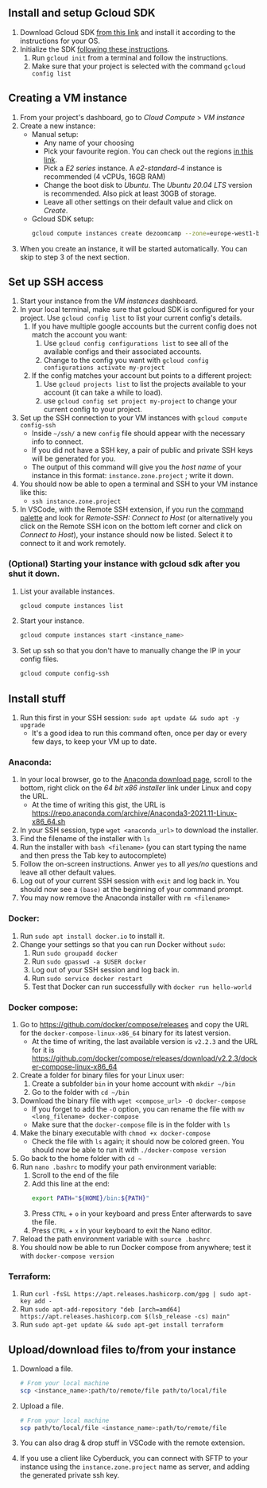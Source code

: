 ## Install and setup Gcloud SDK

1. Download Gcloud SDK [from this link](https://cloud.google.com/sdk/docs/install) and install it according to the instructions for your OS.
1. Initialize the SDK [following these instructions](https://cloud.google.com/sdk/docs/quickstart).
    1. Run `gcloud init` from a terminal and follow the instructions.
    1. Make sure that your project is selected with the command `gcloud config list`

## Creating a VM instance

1. From your project's dashboard, go to _Cloud Compute_ > _VM instance_
1. Create a new instance:
    * Manual setup:
        * Any name of your choosing
        * Pick your favourite region. You can check out the regions [in this link](https://cloud.google.com/about/locations).
        * Pick a _E2 series_ instance. A _e2-standard-4_ instance is recommended (4 vCPUs, 16GB RAM)
        * Change the boot disk to _Ubuntu_. The _Ubuntu 20.04 LTS_ version is recommended. Also pick at least 30GB of storage.
        * Leave all other settings on their default value and click on _Create_.
    * Gcloud SDK setup:
        ```sh
        gcloud compute instances create dezoomcamp --zone=europe-west1-b --image-family=ubuntu-2004-lts --image-project=ubuntu-os-cloud --machine-type=e2-standard-4 --boot-disk-size=30GB
        ```
1. When you create an instance, it will be started automatically. You can skip to step 3 of the next section.

## Set up SSH access

1. Start your instance from the _VM instances_ dashboard.
1. In your local terminal, make sure that gcloud SDK is configured for your project. Use `gcloud config list` to list your current config's details.
    1. If you have multiple google accounts but the current config does not match the account you want:
        1. Use `gcloud config configurations list` to see all of the available configs and their associated accounts.
        1. Change to the config you want with `gcloud config configurations activate my-project`
    1. If the config matches your account but points to a different project:
        1. Use `gcloud projects list` to list the projects available to your account (it can take a while to load).
        1. use `gcloud config set project my-project` to change your current config to your project.
3. Set up the SSH connection to your VM instances with `gcloud compute config-ssh`
    * Inside `~/ssh/` a new `config` file should appear with the necessary info to connect.
    * If you did not have a SSH key, a pair of public and private SSH keys will be generated for you.
    * The output of this command will give you the _host name_ of your instance in this format: `instance.zone.project` ; write it down.
4. You should now be able to open a terminal and SSH to your VM instance like this:
   * `ssh instance.zone.project`
5. In VSCode, with the Remote SSH extension, if you run the [command palette](https://code.visualstudio.com/docs/getstarted/userinterface#_command-palette) and look for _Remote-SSH: Connect to Host_ (or alternatively you click on the Remote SSH icon on the bottom left corner and click on _Connect to Host_), your instance should now be listed. Select it to connect to it and work remotely.

### (Optional) Starting your instance with gcloud sdk after you shut it down.

1. List your available instances.
    ```sh
    gcloud compute instances list
    ```
2. Start your instance.
    ```sh
    gcloud compute instances start <instance_name>
    ```
3. Set up ssh so that you don't have to manually change the IP in your config files.
    ```sh
    gcloud compute config-ssh
    ```

## Install stuff

1. Run this first in your SSH session: `sudo apt update && sudo apt -y upgrade`
    * It's a good idea to run this command often, once per day or every few days, to keep your VM up to date.
### Anaconda:
1. In your local browser, go to the [Anaconda download page](https://www.anaconda.com/products/individual), scroll to the bottom, right click on the _64 bit x86 installer_ link under Linux and copy the URL.
    * At the time of writing this gist, the URL is https://repo.anaconda.com/archive/Anaconda3-2021.11-Linux-x86_64.sh
1. In your SSH session, type `wget <anaconda_url>` to download the installer.
1. Find the filename of the installer with `ls`
1. Run the installer with `bash <filename>` (you can start typing the name and then press the Tab key to autocomplete)
1. Follow the on-screen instructions. Anwer `yes` to all _yes/no_ questions and leave all other default values.
1. Log out of your current SSH session with `exit` and log back in. You should now see a `(base)` at the beginning of your command prompt.
1. You may now remove the Anaconda installer with `rm <filename>`
### Docker:
1. Run `sudo apt install docker.io` to install it.
1. Change your settings so that you can run Docker without `sudo`:
    1. Run `sudo groupadd docker`
    1. Run `sudo gpasswd -a $USER docker`
    1. Log out of your SSH session and log back in.
    1. Run `sudo service docker restart`
    1. Test that Docker can run successfully with `docker run hello-world`
### Docker compose:
1. Go to https://github.com/docker/compose/releases and copy the URL for the  `docker-compose-linux-x86_64` binary for its latest version.
    * At the time of writing, the last available version is `v2.2.3` and the URL for it is https://github.com/docker/compose/releases/download/v2.2.3/docker-compose-linux-x86_64
1. Create a folder for binary files for your Linux user:
    1. Create a subfolder `bin` in your home account with `mkdir ~/bin`
    1. Go to the folder with `cd ~/bin`
1. Download the binary file with `wget <compose_url> -O docker-compose`
    * If you forget to add the `-O` option, you can rename the file with `mv <long_filename> docker-compose`
    * Make sure that the `docker-compose` file is in the folder with `ls`
1. Make the binary executable with `chmod +x docker-compose`
    * Check the file with `ls` again; it should now be colored green. You should now be able to run it with `./docker-compose version`
1. Go back to the home folder with `cd ~`
1. Run `nano .bashrc` to modify your path environment variable:
    1. Scroll to the end of the file
    1. Add this line at the end:
        ```bash
        export PATH="${HOME}/bin:${PATH}"
        ```
    1. Press `CTRL` + `o` in your keyboard and press Enter afterwards to save the file.
    1. Press `CTRL` + `x` in your keyboard to exit the Nano editor.
1. Reload the path environment variable with `source .bashrc`
1. You should now be able to run Docker compose from anywhere; test it with `docker-compose version`
### Terraform:
1. Run `curl -fsSL https://apt.releases.hashicorp.com/gpg | sudo apt-key add -`
1. Run `sudo apt-add-repository "deb [arch=amd64] https://apt.releases.hashicorp.com $(lsb_release -cs) main"`
1. Run `sudo apt-get update && sudo apt-get install terraform`

## Upload/download files to/from your instance

1. Download a file.
    ```sh
    # From your local machine
    scp <instance_name>:path/to/remote/file path/to/local/file
    ```

1. Upload a file.
    ```sh
    # From your local machine
    scp path/to/local/file <instance_name>:path/to/remote/file
    ```

1. You can also drag & drop stuff in VSCode with the remote extension.

1. If you use a client like Cyberduck, you can connect with SFTP to your instance using the `instance.zone.project` name as server, and adding the generated private ssh key.